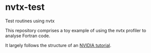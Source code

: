 # nvtx-test
Test routines using nvtx

This repository comprises a toy example of using the nvtx profiler to analyse Fortran code.

It largely follows the structure of an [NVIDIA tutorial](https://developer.nvidia.com/blog/customize-cuda-fortran-profiling-nvtx/).


